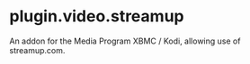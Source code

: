 plugin.video.streamup
=====================

An addon for the Media Program XBMC / Kodi, allowing use of streamup.com.
